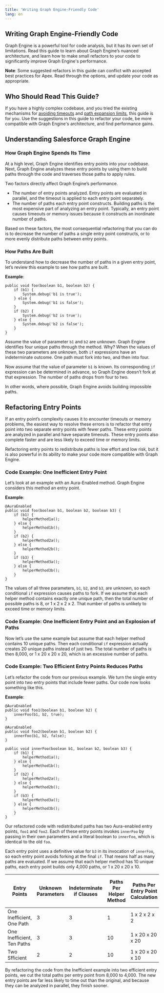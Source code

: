 ```yaml
---
title: 'Writing Graph Engine-Friendly Code'
lang: en
---
```

	  
## Writing Graph Engine-Friendly Code

Graph Engine is a powerful tool for code analysis, but it has its own set of limitations. Read this guide to learn about Graph Engine’s nuanced architecture, and learn how to make small refactors to your code to significantly improve Graph Engine's performance.

**Note**: Some suggested refactors in this guide can conflict with accepted best practices for Apex. Read through the options, and update your code as appropriate.

## Who Should Read This Guide?
If you have a highly complex codebase, and you tried the existing mechanisms for [avoiding timeouts](./en/v3.x/troubleshooting/#issues-using-salesforce-graph-engine) and [path expansion limits](./en/v3.x/salesforce-graph-engine/working-with-sfge/#understand-outofmemory-errors), this guide is for you. Use the suggestions in this guide to refactor your code, be more compatible with Graph Engine's architecture, and find performance gains.

## Understanding Salesforce Graph Engine

### How Graph Engine Spends Its Time
At a high level, Graph Engine identifies entry points into your codebase. Next, Graph Engine analyzes these entry points by using them to build paths through the code and traverses those paths to apply rules.

Two factors directly affect Graph Engine’s performance.

* The number of entry points analyzed. Entry points are evaluated in parallel, and the timeout is applied to each entry point separately.
* The number of paths each entry point constructs. Building paths is the most expensive part of analyzing an entry point. Typically, an entry point causes timeouts or memory issues because it constructs an inordinate number of paths.

Based on these factors, the most consequential refactoring that you can do is to decrease the number of paths a single entry point constructs, or to more evenly distribute paths between entry points.

### How Paths Are Built
To understand how to decrease the number of paths in a given entry point, let’s review this example to see how paths are built.

**Example**:

```
public void foo(boolean b1, boolean b2) {
    if (b1) {
        System.debug('b1 is true');
    } else {
        System.debug('b1 is false');
    }
    if (b2) {
        System.debug('b2 is true');
    } else {
        System.debug('b2 is false');
    }
}
```

Assume the value of parameter `b1` and `b2` are unknown. Graph Engine identifies four unique paths through the method. Why? When the values of these two parameters are unknown, both `if` expressions have an indeterminate outcome. One path must fork into two, and then into four.

Now assume that the value of parameter `b1` is known. Its corresponding `if` expression can be determined in advance, so Graph Engine doesn’t fork at that expression. The number of paths drops from four to two.

In other words, where possible, Graph Engine avoids building impossible paths.

## Refactoring Entry Points

If an entry point’s complexity causes it to encounter timeouts or memory problems, the easiest way to resolve these errors is to refactor that entry point into two separate entry points with fewer paths. These entry points are analyzed in parallel and have separate timeouts. These entry points also complete faster and are less likely to exceed time or memory limits.

Refactoring entry points to redistribute paths is low effort and low risk, but it is also powerful in its ability to make your code more compatible with Graph Engine.


### Code Example: One Inefficient Entry Point
Let’s look at an example with an Aura-Enabled method. Graph Engine considers this method an entry point.

**Example**:

```
@AuraEnabled
public void foo(boolean b1, boolean b2, boolean b3) {
    if (b1) {
        helperMethod1a();
    } else {
        helperMethod1b();
    }
    if (b2) {
        helperMethod2a();
    } else {
        helperMethod2b();
    }
    if (b3) {
        helperMethod3a();
    } else {
        helperMethod3b();
    }
}
```

The values of all three parameters, `b1`, `b2`, and `b3`, are unknown, so each conditional `if` expression causes paths to fork. If we assume that each helper method contains exactly one unique path, then the total number of possible paths is 8, or 1 x 2 x 2 x 2. That number of paths is unlikely to exceed time or memory limits. 

### Code Example: One Inefficient Entry Point and an Explosion of Paths

Now let’s use the same example but assume that each helper method contains 10 unique paths. Then each conditional `if` expression actually creates 20 unique paths instead of just two. The total number of paths is then 8,000, or 1 x 20 x 20 x 20, which is an excessive number of paths.

### Code Example: Two Efficient Entry Points Reduces Paths

Let’s refactor the code from our previous example. We turn the single entry point into two entry points that include fewer paths. Our code now looks something like this.

**Example**:

```
@AuraEnabled
public void foo1(boolean b1, boolean b2) {
    innerFoo(b1, b2, true);
}

@AuraEnabled
public void foo2(boolean b1, boolean b2) {
    innerFoo(b1, b2, false);
}

public void innerFoo(boolean b1, boolean b2, boolean b3) {
    if (b1) {
        helperMethod1a();
    } else {
        helperMethod1b();
    }
    if (b2) {
        helperMethod2a();
    } else {
        helperMethod2b();
    }
    if (b3) {
        helperMethod3a();
    } else {
        helperMethod3b();
    }
}
```

Our refactored code with redistributed paths has two Aura-enabled entry points, `foo1` and `foo2`. Each of these entry points invokes `innerFoo` by passing in their own parameters and a literal boolean to `innerFoo`, which is identical to the old `foo`.

Each entry point uses a definitive value for `b3` in its invocation of `innerFoo`, so each entry point avoids forking at the final `if`. That means half as many paths are evaluated. If we assume that each helper method has 10 unique paths, each entry point builds only 4,000 paths, or 1 x 20 x 20 x 10. 

| Entry Points | Unknown Parameters | Indeterminate if Clauses | Paths Per Helper Method | Paths Per Entry Point Calculation | Total Paths Per Entry Point |
| -------- | ----------- | ---------- |----------- | ----------- | ----------- |
| One Inefficient, One Path | 3 |3 | 1 | 1 x 2 x 2 x 2 | 8 |
| One Inefficient, Ten Paths | 3 |3 | 10 | 1 x 20 x 20 x 20 | 8,000 |
| Two Sfficient | 2 |2 | 10 | 1 x 20 x 20 x 10 | 4,000 |

By refactoring the code from the Inefficient example into two efficient entry points, we cut the total paths per entry point from 8,000 to 4,000. The new entry points are far less likely to time out than the original, and because they can be analyzed in parallel, they finish sooner.
